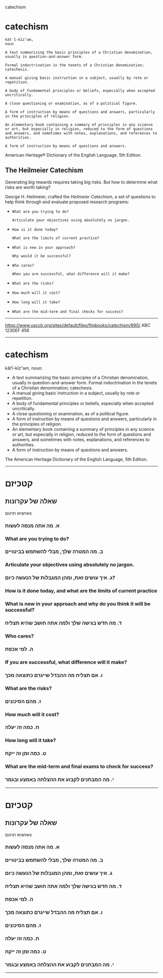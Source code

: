 catechism

# catechism

    kăt′ĭ-kĭz″əm, 
    noun

    A text summarizing the basic principles of a Christian denomination, usually in question-and-answer form.

    Formal indoctrination in the tenets of a Christian denomination; catechesis.

    A manual giving basic instruction in a subject, usually by rote or repetition.

    A body of fundamental principles or beliefs, especially when accepted uncritically.

    A close questioning or examination, as of a political figure.

    A form of instruction by means of questions and answers, particularly in the principles of religion.

    An elementary book containing a summary of principles in any science or art, but especially in religion, reduced to the form of questions and answers, and sometimes with notes, explanations, and references to authorities.

    A form of instruction by means of questions and answers.

American Heritage® Dictionary of the English Language, 5th Edition.


## The Heilmeier Catechism

Generating big rewards requires taking big risks. 
But how to determine what risks are worth taking?

George H. Heilmeier, crafted the *Heilmeier Catechism*, 
a set of questions to help think through and evaluate proposed research programs:


-     What are you trying to do?
      
      Articulate your objectives using absolutely no jargon.

-     How is it done today?
      
      What are the limits of current practice?

-     What is new in your approach?
      
      Why would it be successful?
-     Who cares? 

      When you are successful, what difference will it make?

-     What are the risks?
-     How much will it cost?
-     How long will it take?
-     What are the mid-term and final checks for success?

---


https://www.usccb.org/sites/default/files/flipbooks/catechism/690/
ABC 123DEF 456


---

# catechism
kăt′ĭ-kĭz″əm, noun:
- A text summarizing the basic principles of a Christian denomination, usually in question-and-answer form.
Formal indoctrination in the tenets of a Christian denomination; catechesis.
- A manual giving basic instruction in a subject, usually by rote or repetition.
- A body of fundamental principles or beliefs, especially when accepted uncritically.
- A close questioning or examination, as of a political figure.
- A form of instruction by means of questions and answers, particularly in the principles of religion.
- An elementary book containing a summary of principles in any science or art, but especially in religion, reduced to the form of questions and answers, and sometimes with notes, explanations, and references to authorities.
- A form of instruction by means of questions and answers.

The American Heritage Dictionary of the English Language, 5th Edition.

---

# קטכיזם
## שאלה של עקרונות

תרגום
eranws

### א. מה אתה מנסה לעשות
### What are you trying to do?

### ב. מה המטרה שלך, מבלי להשתמש בביטויים
### Articulate your objectives using absolutely no jargon. 

### ג.  איך עושים זאת, ומהן המגבלות של הנעשה כיום?
### How is it done today, and what are the limits of current practice

### What is new in your approach and why do you think it will be successful?

### ד. מה חדש בגישה שלך ולמה אתה חושב שהיא תצליח
<!-- [השיטה לא אתה] -->

### Who cares?
### ה. למי אכפת

### If you are successful, what difference will it make? 
### ו. אם תצליח מה ההבדל שייגרם כתוצאה מכך
<!-- [לטוב ולרע] -->

### What are the risks? 
### ז. מהם הסיכונים

### How much will it cost? 
### ח. כמה זה יעלה

### How long will it take? 
### ט. כמה זמן זה ייקח

### What are the mid-term and final exams to check for success?
### י. מה המבחנים לקבוע את ההצלחה באמצע ובגמר

---


# קטכיזם
## שאלה של עקרונות

תרגום
eranws

### א. מה אתה מנסה לעשות
### ב. מה המטרה שלך, מבלי להשתמש בביטויים
### ג.  איך עושים זאת, ומהן המגבלות של הנעשה כיום
### ד. מה חדש בגישה שלך ולמה אתה חושב שהיא תצליח
### ה. למי אכפת
### ו. אם תצליח מה ההבדל שייגרם כתוצאה מכך
### ז. מהם הסיכונים
### ח. כמה זה יעלה
### ט. כמה זמן זה ייקח
### י. מה המבחנים לקבוע את ההצלחה באמצע ובגמר

---


